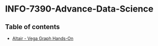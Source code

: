 # INFO-7390-Advance-Data-Science

## Table of contents

* [Altair - Vega Graph Hands-On](https://nbviewer.jupyter.org/github/Srushti104/INFO-7390-Advance-Data-Science/blob/main/Mini_Project_1/Srushti_Dhamangaonkar_Mini_Project_1.ipynb)
